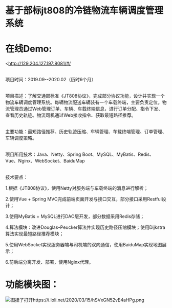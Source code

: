 # 基于部标jt808的冷链物流车辆调度管理系统

# 在线Demo:

<http://129.204.127.197:8081/#/



<br>项目时间：2019.09--2020.02（历时6个月）

<br>项目描述：了解交通部标准《JT808协议》，完成部分协议功能，设计并实现一个物流车辆调度管理系统。每辆物流配送车辆装有一个车载终端，主要负责定位。物流管理员通过Web管理订单、车辆、车载终端信息，进行订单分配、指令下发、查看历史轨迹。物流司机通过Web接收指令、获取最短路径推荐。

<br>主要功能：最短路径推荐、历史轨迹压缩、车辆管理、车载终端管理、订单管理、车辆调度策略。

<br>项目所用技术：Java、Netty、Spring Boot、MySQL、MyBatis、Redis、Vue、Nginx、WebSocket、BaiduMap

<br>技术要点：

1.根据《JT808协议》，使用Netty对服务端与车载终端的消息进行解析；

2.使用Vue + Spring MVC完成前端页面开发与接口交互，部分接口采用Restful设计；

3.使用MyBatis + MySQL进行DAO层开发，部分数据采用Redis存储；

4.算法模块：改进Douglas–Peucker算法并实现历史路径压缩模块；使用Dijkstra算法实现最短路径推荐模块；

5.使用WebSocket实现服务器端与司机端的双向通信，使用BaiduMap实现地图展示；

6.前后端分离开发、部署，使用Nginx代理。





# 功能模块图：

![图挂了打开https://i.loli.net/2020/03/15/hSVxGN52vE4aHPg.png](https://i.loli.net/2020/03/15/hSVxGN52vE4aHPg.png)
